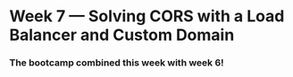 # Week 7 — Solving CORS with a Load Balancer and Custom Domain

### The bootcamp combined this week with week 6!
